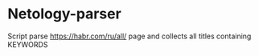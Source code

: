 # Netology-parser
Script parse https://habr.com/ru/all/ page and collects all titles containing KEYWORDS 
